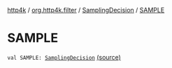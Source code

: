 [http4k](../../index.md) / [org.http4k.filter](../index.md) / [SamplingDecision](index.md) / [SAMPLE](./-s-a-m-p-l-e.md)

# SAMPLE

`val SAMPLE: `[`SamplingDecision`](index.md) [(source)](https://github.com/http4k/http4k/blob/master/http4k-core/src/main/kotlin/org/http4k/filter/ZipkinTraces.kt#L31)